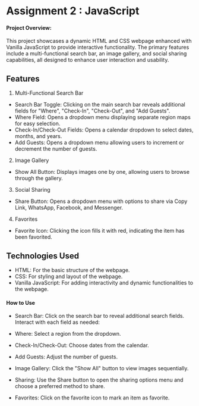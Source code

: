 
# Assignment 2 : JavaScript
#### Project Overview:
This project showcases a dynamic HTML and CSS webpage enhanced with Vanilla JavaScript to provide interactive functionality. The primary features include a multi-functional search bar, an image gallery, and social sharing capabilities, all designed to enhance user interaction and usability.

## Features
1. Multi-Functional Search Bar
- Search Bar Toggle: Clicking on the main search bar reveals additional fields for "Where", "Check-In", "Check-Out", and "Add Guests".
- Where Field: Opens a dropdown menu displaying separate region maps for easy selection.
- Check-In/Check-Out Fields: Opens a calendar dropdown to select dates, months, and years.
- Add Guests: Opens a dropdown menu allowing users to increment or decrement the number of guests.
2. Image Gallery
- Show All Button: Displays images one by one, allowing users to browse through the gallery.
3. Social Sharing
- Share Button: Opens a dropdown menu with options to share via Copy Link, WhatsApp, Facebook, and Messenger.
4. Favorites
- Favorite Icon: Clicking the icon fills it with red, indicating the item has been favorited.
## Technologies Used
- HTML: For the basic structure of the webpage.
- CSS: For styling and layout of the webpage.
- Vanilla JavaScript: For adding interactivity and dynamic functionalities to the webpage.
#### How to Use
- Search Bar: Click on the search bar to reveal additional search fields. Interact with each field as needed:

- Where: Select a region from the dropdown.
- Check-In/Check-Out: Choose dates from the calendar.
- Add Guests: Adjust the number of guests.
- Image Gallery: Click the "Show All" button to view images sequentially.

- Sharing: Use the Share button to open the sharing options menu and choose a preferred method to share.

- Favorites: Click on the favorite icon to mark an item as favorite.

